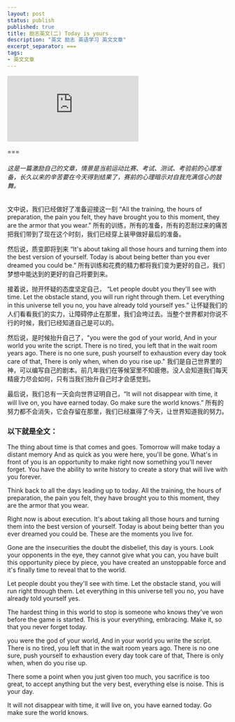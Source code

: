 ```yaml
---
layout: post
status: publish
published: true
title: 励志英文(二) Today is yours
description: "英文 励志 英语学习 英文文章"
excerpt_separator: ===
tags:
- 英文文章
---
```


<iframe frameborder="0" src="https://v.qq.com/txp/iframe/player.html?vid=t0503w4dby9" allowFullScreen="true"></iframe>

===

###### 这是一篇激励自己的文章，情景是当前运动比赛、考试、测试、考验前的心理准备，长久以来的辛苦要在今天得到结果了，赛前的心理暗示对自我充满信心的鼓舞。

文中说，我们已经做好了准备迎接这一刻 “All the training, the hours of preparation, the pain you felt, they have brought you to this moment, they are the armor that you wear.” 所有的训练，所有的准备，所有的忍耐过来的痛苦把我们带到了现在这个时刻，我们已经穿上装甲做好最后的准备。

然后说，质变即将到来 “It's about taking all those hours and turning them into the best version of yourself. Today is about being better than you ever dreamed you could be.” 所有训练和花费的精力都将我们变为更好的自己，我们梦想中能达到的更好的自己将要到来。

接着说，抛开怀疑的态度坚定自己， “Let people doubt you they'll see with time. Let the obstacle stand, you will run right through them. Let everything in this universe tell you no, you have already told yourself yes.” 让怀疑我们的人们看看我们的实力，让障碍停止在那里，我们会垮过去。当整个世界都对你说不行的时候，我们已经知道自己是可以的。

然后说，是时候抬升自己了，"you were the god of your world, And in your world you write the script. There is no tired, you left that in the wait room years ago. There is no one sure, push yourself to exhaustion every day took care of that, There is only when, when do you rise up." 我们是自己世界里的神，可以编写自己的剧本。前几年我们在等候室里不知疲倦。没人会知道我们每天精疲力尽会如何，只有当我们抬升自己时才会感觉到。

最后说，我们总有一天会向世界证明自己，“It will not disappear with time, it will live on, you have earned today. Go make sure the world knows.” 所有的努力都不会消失，它会存留在那里，我们已经赢得了今天，让世界知道我的努力。

### 以下就是全文：

The thing about time is that comes and goes. Tomorrow will make today a distant memory And as quick as you were here, you'll be gone. What's in front of you is an opportunity to make right now something you'll never forget. You have the ability to write history to create a story that will live with you forever.

Think back to all the days leading up to today. All the training, the hours of preparation, the pain you felt, they have brought you to this moment, they are the armor that you wear.

Right now is about execution. It's about taking all those hours and turning them into the best version of yourself. Today is about being better than you ever dreamed you could be. These are the moments you live for.

Gone are the insecurities the doubt the disbelief, this day is yours. Look your opponents in the eye, they cannot give what you can, you have built this opportunity piece by piece, you have created an unstoppable force and it's finally time to reveal that to the world.

Let people doubt you they'll see with time. Let the obstacle stand, you will run right through them. Let everything in this universe tell you no, you have already told yourself yes.

The hardest thing in this world to stop is someone who knows they've won before the game is started. This is your everything, embracing. Make it, so that you never forget today.

you were the god of your world, And in your world you write the script. There is no tired, you left that in the wait room years ago. There is no one sure, push yourself to exhaustion every day took care of that, There is only when, when do you rise up.

There some a point when you just given too much, you sacrifice is too great, to accept anything but the very best, everything else is noise. This is your day.

It will not disappear with time, it will live on, you have earned today. Go make sure the world knows.


